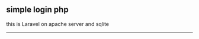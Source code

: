 simple login php
--------------------------------


this is Laravel on apache server and sqlite 


--------------------------------
